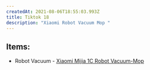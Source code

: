 ```yaml
---
createdAt: 2021-08-06T18:55:03.993Z
title: Tiktok 18
description: "Xiaomi Robot Vacuum Mop "
---
```

## Items:

* Robot Vacuum - [Xiaomi Mijia 1C Robot Vacuum-Mop](https://shopee.ph/product/15287380/7243430366?smtt=0.89058394-1626265240.9)[](https://shopee.ph/product/15287380/7243430366?smtt=0.89058394-1626265240.9)